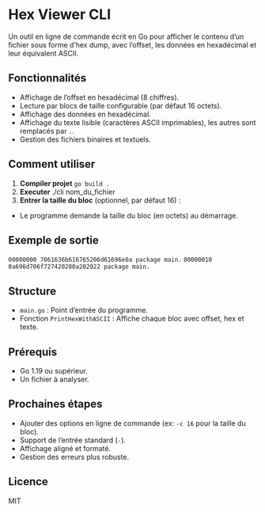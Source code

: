 # Hex Viewer CLI
Un outil en ligne de commande écrit en Go pour afficher le contenu d’un fichier sous forme d’hex dump, avec l’offset, les données en hexadécimal et leur équivalent ASCII.

## Fonctionnalités
- Affichage de l’offset en hexadécimal (8 chiffres).
- Lecture par blocs de taille configurable (par défaut 16 octets).
- Affichage des données en hexadécimal.
- Affichage du texte lisible (caractères ASCII imprimables), les autres sont remplacés par `.`.
- Gestion des fichiers binaires et textuels.

## Comment utiliser

1. **Compiler projet**
   ```go build .```
2. **Executer**
   ./cli nom_du_fichier
3. **Entrer la taille du bloc** (optionnel, par défaut 16) :
- Le programme demande la taille du bloc (en octets) au démarrage.

## Exemple de sortie
```00000000 7061636b616765206d61696e0a package main.```
```00000010 0a696d706f727420280a202022 package main.```

## Structure

- `main.go` : Point d’entrée du programme.
- Fonction `PrintHexWithASCII` : Affiche chaque bloc avec offset, hex et texte.

## Prérequis

- Go 1.19 ou supérieur.
- Un fichier à analyser.

## Prochaines étapes

- Ajouter des options en ligne de commande (ex: `-c 16` pour la taille du bloc).
- Support de l’entrée standard (`-`).
- Affichage aligné et formaté.
- Gestion des erreurs plus robuste.

## Licence

MIT
